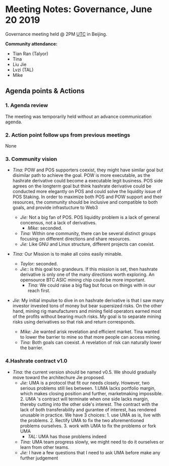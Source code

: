 # Meeting Notes: Governance, June 20 2019

Governance meeting held @ 2PM [UTC](http://www.timebie.com/std/utc.php) in Beijing.

**Community attendance:**

- Tian Ran (Talyor)
- Tina
- Liu Jie
- Lvzi (TAL)
- Mike

## Agenda points & Actions

### 1. Agenda review

The meeting was temporarily held without an advance communication agenda.

### 2. Action point follow ups from previous meetings

None

### 3. Community vision

- _Tina:_ POW and POS supporters coexist, they might have similar goal but disimilar path to achieve the goal. POW is more executable, as the hashrate derivative could become a executable legit business. POS side agrees on the longterm goal but think hashrate derivative could be conducted more elegantly on POS and could solve the liquidity issue of POS Staking. In order to maximize both POS and POW support and their resources, the community should be inclusive and compatible to both goals, and provide infrastucture to Web3
  - _Jie:_ Not a big fan of POS. POS liquidity problem is a lack of general concensus, not a lack of derivatives.
    - _Mike:_ seconded.
  - _Tina:_ Within one community, there can be several distinct groups focusing on different directions and share resources.
  - _Jie:_ Like GNU and Linux structure, different projects can coexist.

- _Tina:_ Our Mission is to make all coins easily minable.
  - _Taylor:_ seconded.
  - _Jie:_: is this goal too grandeurs.  If this mission is set, then hashrate derivative is only one of the many directions worth exploring. An opensource BTC ASIC mining chip could be more important.
    - _Tina:_ We could raise a big flag but focus on things with in our reach first.

- _Jie:_ My initial impulse to dive in on hashrate derivative is that I saw many investor invested tons of money but bear supersized risks. On the other hand,  mining rig manufacturers and mining field operators earned most of the profits without bearing much risks. My goal is to separate mining risks using derivatives so that risk and return corresponds.
  - _Mike:_ Jie wanted arisk revelation and efficient market. Tina wanted to lower the barrier to mine so that more people can access mining.
  - _Tina:_ Both goals can coexist. A revelation of risk can naturally lower the barrier.
	
### 4.Hashrate contract v1.0

- _Tina:_ the current version should be named v0.5. We should gradually move toward the architechure Jie proposed.
  - _Jie:_ UMA is a protocol that fit our needs closely. However, two serious problems still lies between. 1.UMA lacks portfolio margin, which makes closing position and further, marketmaking impossible. 2. UMA 's contract will terminate when one side lacks margin, thereby  cutting into the other side's interest. The contract with the lack of both  transferability   and gurantee of interest, has rendered unusable in practice. We have 3 choices: 1. use UMA as is, live with the problems. 2. Rectify UMA to fix the two aforementioned problems ourselves. 3. work with UMA to fix the problems or fork UMA
    - _TAL:_ UMA has those problems indeed
  - _Tina:_ UMA team progress slowly, we might need to do it ourselves or learn from other teams.
  - _Jie:_ I have a few questions that I need to ask UMA before make any further judgement

